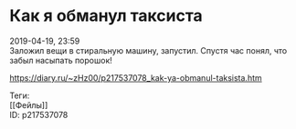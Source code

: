 Как я обманул таксиста
=======================

   
 2019-04-19, 23:59   
  Заложил вещи в стиральную машину, запустил. Спустя час понял, что забыл насыпать порошок!   
    
 <https://diary.ru/~zHz00/p217537078_kak-ya-obmanul-taksista.htm>   
   
 Теги:   
 [[Фейлы]]   
 ID: p217537078